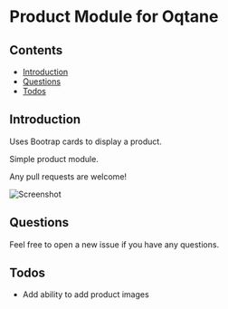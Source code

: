 # Product Module for Oqtane


## Contents
* [Introduction](#introduction)
* [Questions](#questions)
* [Todos](#todos)

## Introduction

Uses Bootrap cards to display a product.

Simple product module.

Any pull requests are welcome!

![Screenshot](https://raw.githubusercontent.com/mikecasas/oqtane-products/master/images/product.PNG "Screenshot 1")

## Questions
Feel free to open a new issue if you have any questions.


## Todos
* Add ability to add product images